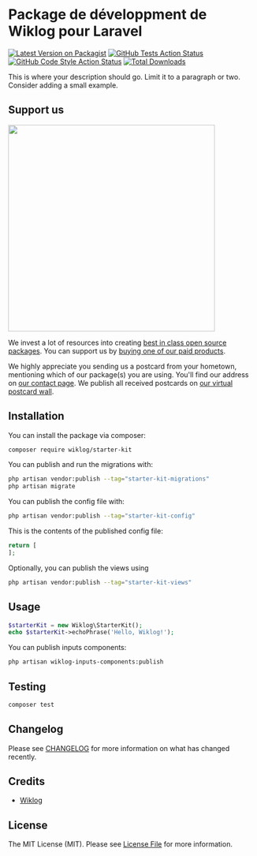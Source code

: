 # Package de développment de Wiklog pour Laravel

[![Latest Version on Packagist](https://img.shields.io/packagist/v/wiklog/starter-kit.svg?style=flat-square)](https://packagist.org/packages/wiklog/starter-kit)
[![GitHub Tests Action Status](https://img.shields.io/github/actions/workflow/status/wiklog/starter-kit/run-tests.yml?branch=main&label=tests&style=flat-square)](https://github.com/wiklog/starter-kit/actions?query=workflow%3Arun-tests+branch%3Amain)
[![GitHub Code Style Action Status](https://img.shields.io/github/actions/workflow/status/wiklog/starter-kit/fix-php-code-style-issues.yml?branch=main&label=code%20style&style=flat-square)](https://github.com/wiklog/starter-kit/actions?query=workflow%3A"Fix+PHP+code+style+issues"+branch%3Amain)
[![Total Downloads](https://img.shields.io/packagist/dt/wiklog/starter-kit.svg?style=flat-square)](https://packagist.org/packages/wiklog/starter-kit)

This is where your description should go. Limit it to a paragraph or two. Consider adding a small example.

## Support us

[<img src="https://github-ads.s3.eu-central-1.amazonaws.com/starter-kit.jpg?t=1" width="419px" />](https://spatie.be/github-ad-click/starter-kit)

We invest a lot of resources into creating [best in class open source packages](https://spatie.be/open-source). You can support us by [buying one of our paid products](https://spatie.be/open-source/support-us).

We highly appreciate you sending us a postcard from your hometown, mentioning which of our package(s) you are using. You'll find our address on [our contact page](https://spatie.be/about-us). We publish all received postcards on [our virtual postcard wall](https://spatie.be/open-source/postcards).

## Installation

You can install the package via composer:

```bash
composer require wiklog/starter-kit
```

You can publish and run the migrations with:

```bash
php artisan vendor:publish --tag="starter-kit-migrations"
php artisan migrate
```

You can publish the config file with:

```bash
php artisan vendor:publish --tag="starter-kit-config"
```

This is the contents of the published config file:

```php
return [
];
```

Optionally, you can publish the views using

```bash
php artisan vendor:publish --tag="starter-kit-views"
```

## Usage

```php
$starterKit = new Wiklog\StarterKit();
echo $starterKit->echoPhrase('Hello, Wiklog!');
```

You can publish inputs components:
```bash
php artisan wiklog-inputs-components:publish
```

## Testing

```bash
composer test
```

## Changelog

Please see [CHANGELOG](CHANGELOG.md) for more information on what has changed recently.


## Credits

- [Wiklog](https://github.com/wiklog-sas)

## License

The MIT License (MIT). Please see [License File](LICENSE.md) for more information.
